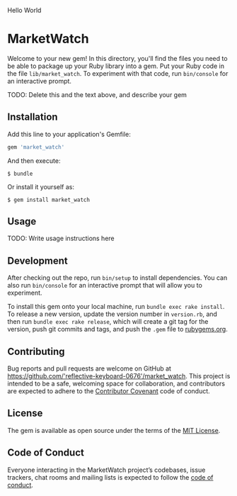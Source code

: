 Hello World 
# MarketWatch

Welcome to your new gem! In this directory, you'll find the files you need to be able to package up your Ruby library into a gem. Put your Ruby code in the file `lib/market_watch`. To experiment with that code, run `bin/console` for an interactive prompt.

TODO: Delete this and the text above, and describe your gem

## Installation

Add this line to your application's Gemfile:

```ruby
gem 'market_watch'
```

And then execute:

    $ bundle

Or install it yourself as:

    $ gem install market_watch

## Usage

TODO: Write usage instructions here

## Development

After checking out the repo, run `bin/setup` to install dependencies. You can also run `bin/console` for an interactive prompt that will allow you to experiment.

To install this gem onto your local machine, run `bundle exec rake install`. To release a new version, update the version number in `version.rb`, and then run `bundle exec rake release`, which will create a git tag for the version, push git commits and tags, and push the `.gem` file to [rubygems.org](https://rubygems.org).

## Contributing

Bug reports and pull requests are welcome on GitHub at https://github.com/'reflective-keyboard-0676'/market_watch. This project is intended to be a safe, welcoming space for collaboration, and contributors are expected to adhere to the [Contributor Covenant](http://contributor-covenant.org) code of conduct.

## License

The gem is available as open source under the terms of the [MIT License](https://opensource.org/licenses/MIT).

## Code of Conduct

Everyone interacting in the MarketWatch project’s codebases, issue trackers, chat rooms and mailing lists is expected to follow the [code of conduct](https://github.com/'reflective-keyboard-0676'/market_watch/blob/master/CODE_OF_CONDUCT.md).
